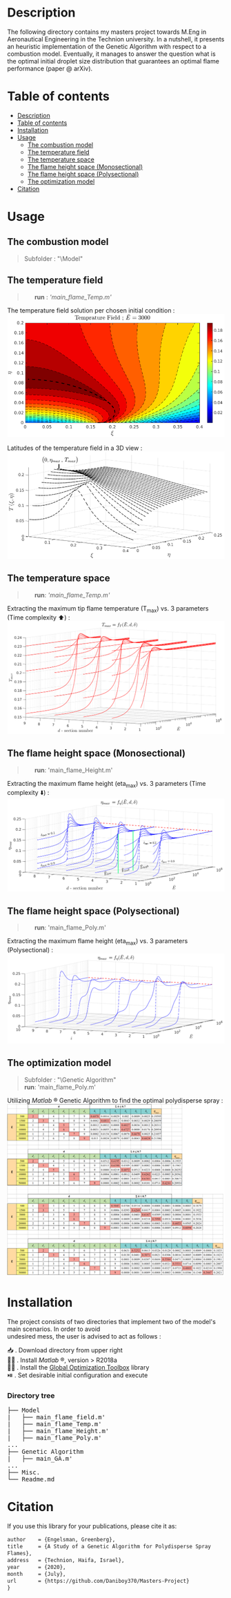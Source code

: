 # Description

The following directory contains my masters project towards M.Eng in Aeronautical Engineering in the Technion university. 
In a nutshell, it presents an heuristic implementation of the Genetic Algorithm with respect to a combustion model. Eventually, it manages
to answer the question what is the optimal initial droplet size distribution that guarantees an optimal flame performance (paper @ arXiv). 


# Table of contents


<!--ts-->
+ [Description](#description)
+ [Table of contents](#table-of-contents)
+ [Installation](#installation)
+ [Usage](#usage)
  * [The combustion model](the-combustion-model)
  * [The temperature field](#the-temperature-field)
  * [The temperature space](#the-temperature-space)
  * [The flame height space (Monosectional)](#the-flame-height-space-monosectional)
  * [The flame height space (Polysectional)](#the-flame-height-space-polysectional)
  * [The optimization model](#the-optimization-model)
+ [Citation](#citation)
<!--te-->

# Usage

## The combustion model

> Subfolder : "\Model"

The temperature field
---------------------
> &nbsp; &nbsp; &nbsp; **run** : *'main_flame_Temp.m'*

The temperature field solution per chosen initial condition :
![alt text](https://github.com/Daniboy370/Masters-Project/blob/master/Misc/Images/T_field.png)

Latitudes of the temperature field in a 3D view :
![alt text](https://github.com/Daniboy370/Masters-Project/blob/master/Misc/Images/T_field_raw.png)

The temperature space 
-----------------------
> &nbsp; &nbsp; &nbsp; **run**: *'main_flame_Temp.m'*

Extracting the maximum tip flame temperature (T<sub>max</sub>) vs. 3 parameters (Time complexity :arrow_up:) :  
![alt text](https://github.com/Daniboy370/Masters-Project/blob/master/Misc/Images/T_max_full_a.png)

The flame height space (Monosectional)
---------------------------------
> &nbsp; &nbsp; &nbsp; **run**: 'main_flame_Height.m'

Extracting the maximum flame height (eta<sub>max</sub>) vs. 3 parameters (Time complexity :arrow_down:) :  
![alt text](https://github.com/Daniboy370/Masters-Project/blob/master/Misc/Images/p_dist_mono_0.png)

The flame height space (Polysectional)
---------------------------------------
> &nbsp; &nbsp; &nbsp; **run**: 'main_flame_Poly.m' 

Extracting the maximum flame height (eta<sub>max</sub>) vs. 3 parameters (Polysectional) :  
![alt text](https://github.com/Daniboy370/Masters-Project/blob/master/Misc/Images/p_dist_poly.png)

## The optimization model

> Subfolder : "\Genetic Algorithm" \
> **run**: 'main_flame_Poly.m' 

Utilizing *Matlab* ® Genetic Algorithm to find the optimal polydisperse spray : 
![alt text](https://github.com/Daniboy370/Masters-Project/blob/master/Misc/Images/GA_opt.png)

# Installation
The project consists of two directories that implement two of the model's main scenarios. In order to avoid <br/> 
undesired mess, the user is advised to act as follows :

:inbox_tray:  .  Download directory from upper right  <br/> 
:scientist:  .  Install *Matlab* ®, version > R2018a  <br/> 
:mage_man:  .  Install the [Global Optimization Toolbox](https://www.mathworks.com/products/global-optimization.html) library  <br/> 
:play_or_pause_button:  .  Set desirable initial configuration and execute 

### Directory tree
<pre>
├── Model
|   ├── main_flame_field.m'
|   ├── main_flame_Temp.m'
|   ├── main_flame_Height.m'
|   ├── main_flame_Poly.m'
...
├── Genetic Algorithm
|   ├── main_GA.m'
...
├── Misc.
└── Readme.md
</pre>


# Citation
If you use this library for your publications, please cite it as:
```
author    = {Engelsman, Greenberg},
title     = {A Study of a Genetic Algorithm for Polydisperse Spray Flames},
address   = {Technion, Haifa, Israel},
year      = {2020},
month     = {July},
url       = {https://github.com/Daniboy370/Masters-Project}
}
```
